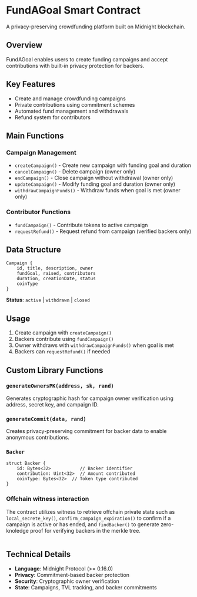 # FundAGoal Smart Contract

A privacy-preserving crowdfunding platform built on Midnight blockchain.

## Overview

FundAGoal enables users to create funding campaigns and accept contributions with built-in privacy protection for backers.

## Key Features

- Create and manage crowdfunding campaigns
- Private contributions using commitment schemes
- Automated fund management and withdrawals
- Refund system for contributors

## Main Functions

### Campaign Management
- `createCampaign()` - Create new campaign with funding goal and duration
- `cancelCampaign()` - Delete campaign (owner only)
- `endCampaign()` - Close campaign without withdrawal (owner only)
- `updateCampaign()` - Modify funding goal and duration (owner only)
- `withdrawCampaignFunds()` - Withdraw funds when goal is met (owner only)

### Contributor Functions
- `fundCampaign()` - Contribute tokens to active campaign
- `requestRefund()` - Request refund from campaign (verified backers only)

## Data Structure

```
Campaign {
    id, title, description, owner
    fundGoal, raised, contributors
    duration, creationDate, status
    coinType
}
```

**Status**: `active` | `withdrawn` | `closed`

## Usage

1. Create campaign with `createCampaign()`
2. Backers contribute using `fundCampaign()`
3. Owner withdraws with `withdrawCampaignFunds()` when goal is met
4. Backers can `requestRefund()` if needed

## Custom Library Functions

### `generateOwnersPK(address, sk, rand)`
Generates cryptographic hash for campaign owner verification using address, secret key, and campaign ID.

### `generateCommit(data, rand)`
Creates privacy-preserving commitment for backer data to enable anonymous contributions.

### `Backer`
```
struct Backer {
    id: Bytes<32>           // Backer identifier  
    contribution: Uint<32>  // Amount contributed
    coinType: Bytes<32>  // Token type contributed
}
```

### Offchain witness interaction
The contract utilizes witness to retrieve offchain private state such as `local_secrete_key()`,  `confirm_campaign_expiration()` to confirm if a campaign is active or has ended, and `findBacker()` to generate zero-knoledge proof for verifying backers in the merkle tree. 
```ts

```

## Technical Details

- **Language**: Midnight Protocol (>= 0.16.0)
- **Privacy**: Commitment-based backer protection
- **Security**: Cryptographic owner verification
- **State**: Campaigns, TVL tracking, and backer commitments